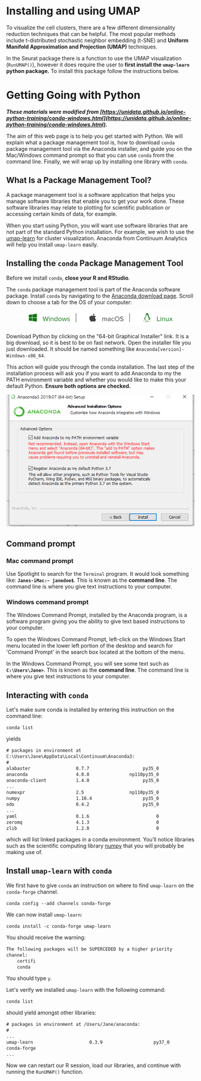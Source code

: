 
# Installing and using UMAP

To visualize the cell clusters, there are a few different dimensionality reduction techniques that can be helpful. The most popular methods include t-distributed stochastic neighbor embedding (t-SNE) and **Uniform Manifold Approximation and Projection (UMAP)** techniques.

In the Seurat package there is a function to use the UMAP visualization (`RunUMAP()`), however it does require the user to  **first install the `umap-learn` python package.**  To install this package follow the instructions below.

# Getting Going with Python

_**These materials were modified from [https://unidata.github.io/online-python-training/conda-windows.html](https://unidata.github.io/online-python-training/conda-windows.html).**_

The aim of this web page is to help you get started with Python. We will explain what a package management tool is, how to download `conda` package management tool via the Anaconda installer, and guide you on the Mac/Windows command prompt so that you can use `conda` from the command line. Finally, we will wrap up by installing one library with `conda`.

## What Is a Package Management Tool?

A package management tool is a software application that helps you manage software libraries that enable you to get your work done. These software libraries may relate to plotting for scientific publication or accessing certain kinds of data, for example.

When you start using Python, you will want use software libraries that are not part of the standard Python installation. For example, we wish to use the [umap-learn](https://pypi.org/project/umap-learn/) for cluster visualization. Anaconda from Continuum Analytics will help you install `umap-learn` easily.

## Installing the `conda` Package Management Tool

Before we install `conda`, **close your R and RStudio**.

The `conda` package management tool is part of the Anaconda software package. Install `conda` by navigating to the [Anaconda download page](https://www.anaconda.com/distribution/). Scroll down to choose a tab for the OS of your computer:

<p align="center">
<img src="../img/os_tab.png" width="400">
</p>

Download Python by clicking on the "64-bit Graphical Installer" link. It is a big download, so it is best to be on fast network. Open the installer file you just downloaded. It should be named something like `Anaconda[version]-Windows-x86_64`.

This action will guide you through the conda installation. The last step of the installation process will ask you if you want to add Anaconda to my the PATH environment variable and whether you would like to make this your default Python. **Ensure both options are checked.**

<p align="center">
<img src="../img/box_check.png" width="600">
</p>

## Command prompt

### Mac command prompt

Use Spotlight to search for the `Terminal` program. It would look something like: **`Janes-iMac:~ janedoe$`**. This is known as the **command line**. The command line is where you give text instructions to your computer. 

### Windows command prompt

The Windows Command Prompt, installed by the Anaconda program, is a software program giving you the ability to give text based instructions to your computer. 

To open the Windows Command Prompt, left-click on the Windows Start menu located in the lower left portion  of the desktop and search for 'Command Prompt' in the search box located at the bottom of the menu.

In the Windows Command Prompt, you will see some text such as **`C:\Users\Jane>`**. This is known as the **command line**. The command line is where you give text instructions to your computer.

## Interacting with `conda`

Let's make sure conda is installed by entering this instruction on the command line:

    conda list

yields

    # packages in environment at C:\Users\Jane\AppData\Local\Continuum\Anaconda3:
    #
    alabaster                 0.7.7                    py35_0  
    anaconda                  4.0.0               np110py35_0  
    anaconda-client           1.4.0                    py35_0  
    ...
    numexpr                   2.5                 np110py35_0  
    numpy                     1.10.4                   py35_0  
    odo                       0.4.2                    py35_0  
    ...
    yaml                      0.1.6                         0  
    zeromq                    4.1.3                         0  
    zlib                      1.2.8                         0

which will list linked packages in a conda environment. You’ll notice libraries such as the scientific computing library [numpy](http://www.numpy.org/) that you will probably be making use of.

## Install `umap-learn` with `conda`

We first have to give `conda` an instruction on where to find `umap-learn` on the `conda-forge` channel.

    conda config --add channels conda-forge

We can now install `umap-learn`:

    conda install -c conda-forge umap-learn
    
You should receive the warning: 

    The following packages will be SUPERCEDED by a higher priority channel:
        certifi
        conda

You should type `y`.


Let's verify we installed `umap-learn` with the following command:

    conda list

should yield amongst other libraries:

    # packages in environment at /Users/Jane/anaconda:
    #
    ...
    umap-learn                     0.3.9                   py37_0    conda-forge
    ...

Now we can restart our R session, load our libraries, and continue with running the `RunUMAP()` function.



